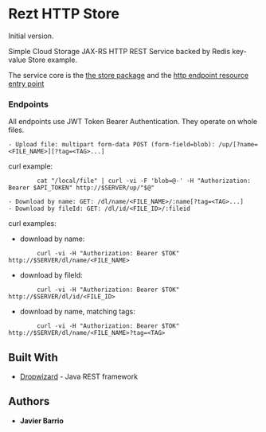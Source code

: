 # Rezt HTTP Store

Initial version.

Simple Cloud Storage JAX-RS HTTP REST Service backed by Redis key-value Store example.

The service core is the [the store package](https://github.com/mannito/rezt/tree/master/src/main/java/org/manny/rezt/store) and the [http endpoint resource entry point](https://github.com/mannito/rezt/tree/master/src/main/java/org/manny/rezt/resource/ReztFile.java)

### Endpoints

  All endpoints use JWT Token Bearer Authentication. They operate on whole files.

	- Upload file: multipart form-data POST (form-field=blob): /up/[?name=<FILE_NAME>][?tag=<TAG>...]

curl example:

```
		cat "/local/file" | curl -vi -F 'blob=@-' -H "Authorization: Bearer $API_TOKEN" http://$SERVER/up/"$@"
```


	- Download by name: GET: /dl/name/<FILE_NAME>/:name[?tag=<TAG>...]
	- Download by fileId: GET: /dl/id/<FILE_ID>/:fileid

curl examples:

 - download by name:

```
		curl -vi -H "Authorization: Bearer $TOK" http://$SERVER/dl/name/<FILE_NAME>
```

 - download by fileId:

```
		curl -vi -H "Authorization: Bearer $TOK" http://$SERVER/dl/id/<FILE_ID>
```

 - download by name, matching tags:

```
		curl -vi -H "Authorization: Bearer $TOK" http://$SERVER/dl/name/<FILE_NAME>?tag=<TAG>
```

## Built With

* [Dropwizard](http://www.dropwizard.io/) - Java REST framework

## Authors

* **Javier Barrio**
